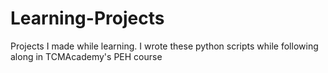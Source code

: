 # Learning-Projects
Projects I made while learning.
I wrote these python scripts while following along in TCMAcademy's PEH course
